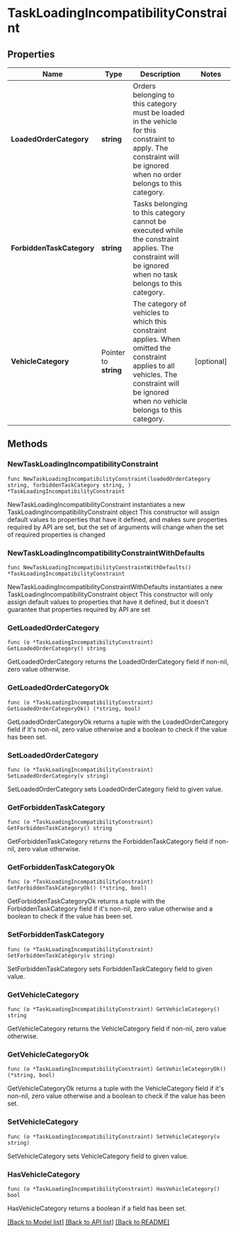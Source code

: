 # TaskLoadingIncompatibilityConstraint

## Properties

Name | Type | Description | Notes
------------ | ------------- | ------------- | -------------
**LoadedOrderCategory** | **string** | Orders belonging to this category must be loaded in the vehicle for this constraint to apply. The constraint will be ignored when no order belongs to this category. | 
**ForbiddenTaskCategory** | **string** | Tasks belonging to this category cannot be executed while the constraint applies. The constraint will be ignored when no task belongs to this category. | 
**VehicleCategory** | Pointer to **string** | The category of vehicles to which this constraint applies. When omitted the constraint applies to all vehicles. The constraint will be ignored when no vehicle belongs to this category. | [optional] 

## Methods

### NewTaskLoadingIncompatibilityConstraint

`func NewTaskLoadingIncompatibilityConstraint(loadedOrderCategory string, forbiddenTaskCategory string, ) *TaskLoadingIncompatibilityConstraint`

NewTaskLoadingIncompatibilityConstraint instantiates a new TaskLoadingIncompatibilityConstraint object
This constructor will assign default values to properties that have it defined,
and makes sure properties required by API are set, but the set of arguments
will change when the set of required properties is changed

### NewTaskLoadingIncompatibilityConstraintWithDefaults

`func NewTaskLoadingIncompatibilityConstraintWithDefaults() *TaskLoadingIncompatibilityConstraint`

NewTaskLoadingIncompatibilityConstraintWithDefaults instantiates a new TaskLoadingIncompatibilityConstraint object
This constructor will only assign default values to properties that have it defined,
but it doesn't guarantee that properties required by API are set

### GetLoadedOrderCategory

`func (o *TaskLoadingIncompatibilityConstraint) GetLoadedOrderCategory() string`

GetLoadedOrderCategory returns the LoadedOrderCategory field if non-nil, zero value otherwise.

### GetLoadedOrderCategoryOk

`func (o *TaskLoadingIncompatibilityConstraint) GetLoadedOrderCategoryOk() (*string, bool)`

GetLoadedOrderCategoryOk returns a tuple with the LoadedOrderCategory field if it's non-nil, zero value otherwise
and a boolean to check if the value has been set.

### SetLoadedOrderCategory

`func (o *TaskLoadingIncompatibilityConstraint) SetLoadedOrderCategory(v string)`

SetLoadedOrderCategory sets LoadedOrderCategory field to given value.


### GetForbiddenTaskCategory

`func (o *TaskLoadingIncompatibilityConstraint) GetForbiddenTaskCategory() string`

GetForbiddenTaskCategory returns the ForbiddenTaskCategory field if non-nil, zero value otherwise.

### GetForbiddenTaskCategoryOk

`func (o *TaskLoadingIncompatibilityConstraint) GetForbiddenTaskCategoryOk() (*string, bool)`

GetForbiddenTaskCategoryOk returns a tuple with the ForbiddenTaskCategory field if it's non-nil, zero value otherwise
and a boolean to check if the value has been set.

### SetForbiddenTaskCategory

`func (o *TaskLoadingIncompatibilityConstraint) SetForbiddenTaskCategory(v string)`

SetForbiddenTaskCategory sets ForbiddenTaskCategory field to given value.


### GetVehicleCategory

`func (o *TaskLoadingIncompatibilityConstraint) GetVehicleCategory() string`

GetVehicleCategory returns the VehicleCategory field if non-nil, zero value otherwise.

### GetVehicleCategoryOk

`func (o *TaskLoadingIncompatibilityConstraint) GetVehicleCategoryOk() (*string, bool)`

GetVehicleCategoryOk returns a tuple with the VehicleCategory field if it's non-nil, zero value otherwise
and a boolean to check if the value has been set.

### SetVehicleCategory

`func (o *TaskLoadingIncompatibilityConstraint) SetVehicleCategory(v string)`

SetVehicleCategory sets VehicleCategory field to given value.

### HasVehicleCategory

`func (o *TaskLoadingIncompatibilityConstraint) HasVehicleCategory() bool`

HasVehicleCategory returns a boolean if a field has been set.


[[Back to Model list]](../README.md#documentation-for-models) [[Back to API list]](../README.md#documentation-for-api-endpoints) [[Back to README]](../README.md)


